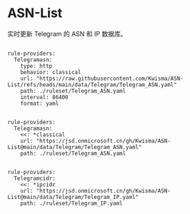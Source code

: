 
# ASN-List

实时更新 Telegram 的 ASN 和 IP 数据库。

<pre><code class="language-javascript">
rule-providers:
  Telegramasn:
    type: http
    behavior: classical
    url: "https://raw.githubusercontent.com/Kwisma/ASN-List/refs/heads/main/data/Telegram/Telegram_ASN.yaml"
    path: ./ruleset/Telegram_ASN.yaml
    interval: 86400
    format: yaml
</code></pre>

<pre><code class="language-javascript">
rule-providers:
  Telegramasn:
    <<: *classical
    url: "https://jsd.onmicrosoft.cn/gh/Kwisma/ASN-List@main/data/Telegram/Telegram_ASN.yaml"
    path: ./ruleset/Telegram_ASN.yaml
</code></pre>

<pre><code class="language-javascript">
rule-providers:
  Telegramcidr:
    <<: *ipcidr
    url: "https://jsd.onmicrosoft.cn/gh/Kwisma/ASN-List@main/data/Telegram/Telegram_IP.yaml"
    path: ./ruleset/Telegram_IP.yaml
</code></pre>